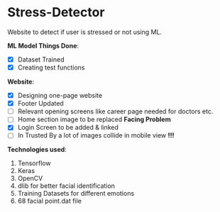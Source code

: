 # Stress-Detector
Website to detect if user is stressed or not using ML.

**ML Model Things Done**:
- [x] Dataset Trained
- [x] Creating test functions

**Website**:
- [x] Designing one-page website
- [x] Footer Updated
- [ ] Relevant opening screens like career page needed for doctors etc.
- [ ] Home section image to be replaced **Facing Problem** 
- [x] Login Screen to be added & linked
- [ ] In Trusted By a lot of images collide in mobile view **!!!**

**Technologies used**:
1. Tensorflow
2. Keras
3. OpenCV
4. dlib for better facial identification
5. Training Datasets for different emotions
6. 68 facial point.dat file 

